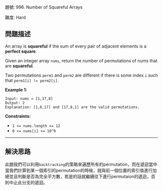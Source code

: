 題號: 996. Number of Squareful Arrays

難度: Hard

## 問題描述

An array is **squareful** if the sum of every pair of adjacent elements is a **perfect square**.

Given an integer array `nums`, return the number of permutations of nums that are **squareful**.

Two permutations `perm1` and `perm2` are different if there is some index `i` such that `perm1[i] != perm2[i]`.

**Example 1:**

```
Input: nums = [1,17,8]
Output: 2
Explanation: [1,8,17] and [17,8,1] are the valid permutations.
```

**Constraints:**

- `1 <= nums.length <= 12`
- `0 <= nums[i] <= 10^9`

---
## 解決思路

此題我們可以利用`backtracking`的策略來遍歷所有的permutation，而在遞迴當中當我們計算到某一個索引的permutation的時候，就與前一個位置的索引值進行加總並且判斷是否為完全平方數，若是的話就繼續往下進行permutaion的遞迴，否則中止此分支的遞迴。
